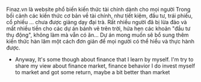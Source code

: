Finaz.vn là website phổ biến kiến thức tài chính dành cho mọi người
Trong bối cảnh các kiến thức cơ bản về tài chính, như tiết kiệm, đầu tư, trái phiếu, cổ phiếu ... chưa được giảng dạy đại trà. Rất nhiều người đã bị lừa đảo và mất nhiều tiền cho các dự án bánh vẽ trên trời, hứa hẹn các khoản "đầu tư thụ động", không làm mà vẫn có ăn...
Dự án mong muốn sẽ bổ sung thêm kiến thức hàn lâm một cách đơn giản để mọi người có thể hiểu và thực hành được.
- Anyway, It's some though about finance that I learn by myself. I'm try to share my view about finance market, finance behavior
I do invest myself to market and got some return, maybe a bit better than market

